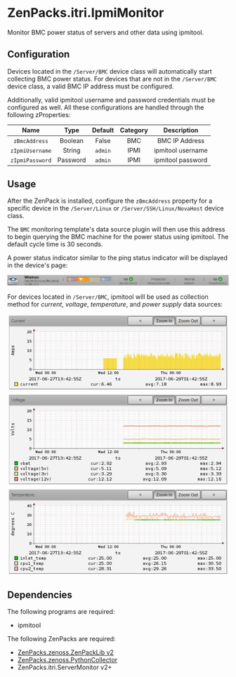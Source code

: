 # ZenPacks.itri.IpmiMonitor

Monitor BMC power status of servers and other data using ipmitool.

## Configuration

Devices located in the `/Server/BMC` device class will automatically start
collecting BMC power status. For devices that are not in the `/Server/BMC` 
device class, a valid BMC IP address must be configured.

Additionally, valid ipmitool username and password credentials must be 
configured as well. All these configurations are handled through the following 
zProperties:

|       Name      |   Type   | Default | Category |    Description    |
|:---------------:|:--------:|:-------:|:--------:|:-----------------:|
| `zBmcAddress`   |  Boolean | False   | BMC      | BMC IP Address    |
| `zIpmiUsername` |  String  | `admin` | IPMI     | ipmitool username |
| `zIpmiPassword` | Password | `admin` | IPMI     | ipmitool password |

## Usage

After the ZenPack is installed, configure the `zBmcAddress` property for a 
specific device in the `/Server/Linux` or `/Server/SSH/Linux/NovaHost` device 
class.

The `BMC` monitoring template's data source plugin will then use this address to 
begin querying the BMC machine for the power status using ipmitool. The default 
cycle time is 30 seconds.

A power status indicator similar to the ping status indicator will be displayed 
in the device's page:

![Power Status Indicator](screenshots/power_status.jpg)

For devices located in `/Server/BMC`, ipmitool will be used as collection
method for *current*, *voltage*, *temperature*, and *power supply* data
sources:

![Data Graphs](screenshots/ipmi_graphs.jpg)

## Dependencies

The following programs are required:

- ipmitool

The following ZenPacks are required:

- [ZenPacks.zenoss.ZenPackLib
v2](https://www.zenoss.com/product/zenpacks/zenpacklib)
- [ZenPacks.zenoss.PythonCollector](https://www.zenoss.com/product/zenpacks/pythoncollector)
- ZenPacks.itri.ServerMonitor v2+
